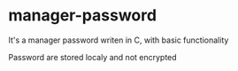 # manager-password
It's a manager password writen in C, with basic functionality

Password are stored localy and not encrypted
